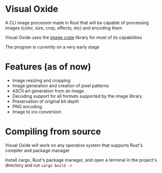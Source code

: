 # Visual Oxide
A CLI image processor made in Rust that will be capable of processing images (color, size, crop, effects, etc) and encoding them

Visual Oxide uses the [image crate](https://crates.io/crates/image) library for most of its capabilities 

The program is currently on a very early stage

# Features (as of now)
- Image resizing and cropping
- Image generation and creation of pixel patterns
- ASCII art generation from an image
- Decoding support for all formats supported by the image library
- Preservation of original bit depth
- PNG encoding
- Image to ico conversion

# Compiling from source
Visual Oxide will work on any operative system that supports Rust's compiler and package manager

Install cargo, Rust's package manager, and open a terminal in the project's directory and run ``` cargo build -r ```

